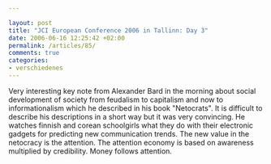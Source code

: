 ```yaml
---

layout: post
title: "JCI European Conference 2006 in Tallinn: Day 3"
date: 2006-06-16 12:25:42 +02:00
permalink: /articles/85/
comments: true
categories: 
- verschiedenes
---
```


Very interesting key note from Alexander Bard in the morning about
social development of society from feudalism to capitalism and now to
informationalism which he described in his book "Netocrats". It is
difficult to describe his descriptions in a short way but it was very
convincing. He watches finnish and corean schoolgirls what they do with
their electronic gadgets for predicting new communication trends. The
new value in the netocracy is the attention. The attention economy is
based on awareness multiplied by credibility. Money follows attention.
